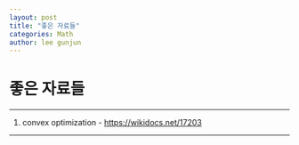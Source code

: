 ```yaml
---
layout: post
title: "좋은 자료들"
categories: Math
author: lee gunjun
---
```


# 좋은 자료들

----

1. convex optimization - https://wikidocs.net/17203


----
